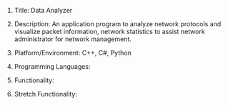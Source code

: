 1. Title: Data Analyzer    

2. Description: An application program to analyze network protocols and visualize packet information, network statistics to assist network administrator for network management.  

3. Platform/Environment: C++, C#, Python 

4. Programming Languages:

5. Functionality:

6. Stretch Functionality:
